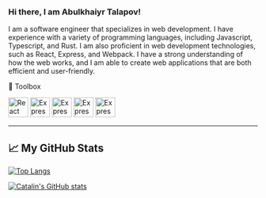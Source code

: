 ### Hi there, I am Abulkhaiyr Talapov!

I am a software engineer that specializes in web development. I have experience with a variety of programming languages, including Javascript, Typescript, and Rust. I am also proficient in web development technologies, such as React, Express, and Webpack. I have a strong understanding of how the web works, and I am able to create web applications that are both efficient and user-friendly.

🧰 Toolbox

<img src="https://user-images.githubusercontent.com/81620918/155963389-e341f176-67bf-4e7d-8f7f-5f980dd2925e.png" alt="React Logo" width="40" height="40"/>  <img src="https://cdn.worldvectorlogo.com/logos/postgresql.svg" alt="Express Logo" width="40" height="40"/>  <img src="https://cdn.worldvectorlogo.com/logos/tailwind-css-2.svg" alt="Express Logo" width="40" height="40"/>  <img src="https://cdn.worldvectorlogo.com/logos/docker.svg" alt="Express Logo" width="40" height="40"/>  <img src="https://cdn.worldvectorlogo.com/logos/webpack-icon.svg" alt="Express Logo" width="40" height="40"/>
 
---

## &#x1f4c8; My GitHub Stats

[![Top Langs](https://github-readme-stats.vercel.app/api/top-langs/?username=abzh423&hide=java,html,css&theme=radical)](https://github.com/anuraghazra/github-readme-stats)

[![Catalin's GitHub stats](https://github-readme-stats.vercel.app/api?username=abzh423&theme=radical)](https://github.com/anuraghazra/github-readme-stats)
